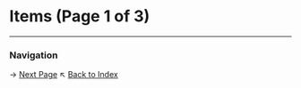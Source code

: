 # Items (Page 1 of 3)

---
### Navigation
→ [Next Page](../Items/page_2.md)
↖ [Back to Index](../README.md)
